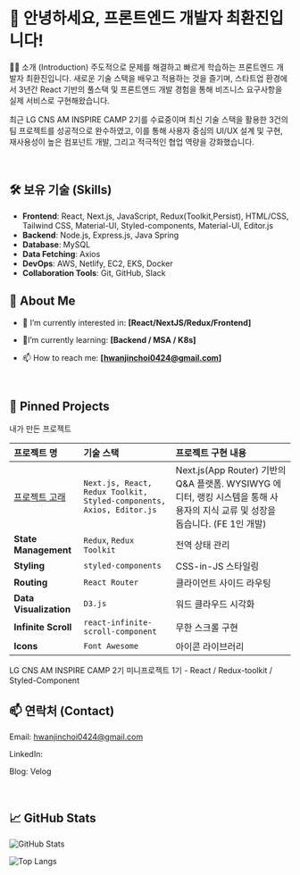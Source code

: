 # 👋 안녕하세요, 프론트엔드 개발자 최환진입니다!
👨‍💻 소개 (Introduction)
주도적으로 문제를 해결하고 빠르게 학습하는 프론트엔드 개발자 최환진입니다. 새로운 기술 스택을 배우고 적용하는 것을 즐기며, 스타트업 환경에서 3년간 React 기반의 풀스택 및 프론트엔드 개발 경험을 통해 비즈니스 요구사항을 실제 서비스로 구현해왔습니다.

최근 LG CNS AM INSPIRE CAMP 2기를 수료중이며 최신 기술 스택을 활용한 3건의 팀 프로젝트를 성공적으로 완수하였고, 
이를 통해 사용자 중심의 UI/UX 설계 및 구현, 재사용성이 높은 컴포넌트 개발, 그리고 적극적인 협업 역량을 강화했습니다.

<br>

## **🛠️ 보유 기술 (Skills)**

- **Frontend**: React, Next.js, JavaScript, Redux(Toolkit,Persist), HTML/CSS, Tailwind CSS, Material-UI, Styled-components, Material-UI, Editor.js
- **Backend**: Node.js, Express.js, Java Spring
- **Database**: MySQL
- **Data Fetching**: Axios
- **DevOps**: AWS, Netlify, EC2, EKS, Docker
- **Collaboration Tools**: Git, GitHub, Slack

## 🚀 About Me

- 🔭 I’m currently interested in: **[React/NextJS/Redux/Frontend]**
  
- 🌱I’m currently learning: **[Backend / MSA / K8s]**

- 📫 How to reach me: **[hwanjinchoi0424@gmail.com]**

<br>

## 📌 Pinned Projects

내가 만든 프로젝트


| 프로젝트 명               | 기술 스택                        |  프로젝트 구현 내용                |
| :--------------------- | :-------------------------------- | :-------------------------- |
| [프로젝트 고래](https://github.com/Hwanjin-Choi/project-frontend-gorae)               | `Next.js, React, Redux Toolkit, Styled-components, Axios, Editor.js`                           | Next.js(App Router) 기반의 Q&A 플랫폼. WYSIWYG 에디터, 랭킹 시스템을 통해 사용자의 지식 교류 및 성장을 돕습니다. (FE 1인 개발) |
| **State Management**   | `Redux`, `Redux Toolkit`          | 전역 상태 관리              |
| **Styling**            | `styled-components`               | CSS-in-JS 스타일링          |
| **Routing**            | `React Router`                    | 클라이언트 사이드 라우팅    |
| **Data Visualization** | `D3.js`                           | 워드 클라우드 시각화        |
| **Infinite Scroll**    | `react-infinite-scroll-component` | 무한 스크롤 구현            |
| **Icons**              | `Font Awesome`                    | 아이콘 라이브러리           |

LG CNS AM INSPIRE CAMP 2기 미니프로젝트 1기 - React / Redux-toolkit / Styled-Component



## 📫 연락처 (Contact)
Email: hwanjinchoi0424@gmail.com

LinkedIn: 

Blog: Velog

<br>

## 📈 GitHub Stats

![GitHub Stats](https://github-readme-stats.vercel.app/api?username=Hwanjin-Choi&show_icons=true&theme=tokyonight)


![Top Langs](https://github-readme-stats.vercel.app/api/top-langs/?username=Hwanjin-Choi&layout=compact&theme=tokyonight)


